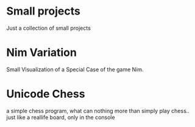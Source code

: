 # Small projects
Just a collection of small projects

# Nim Variation
Small Visualization of a Special Case of the game Nim.

# Unicode Chess
a simple chess program, what can nothing more than simply play chess.. just like a reallife board, only in the console
